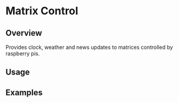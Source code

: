 # Matrix Control

## Overview
Provides clock, weather and news updates to matrices controlled by raspberry pis.

## Usage

## Examples

